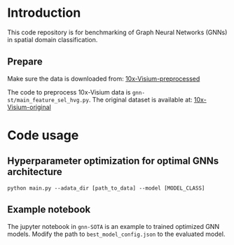 # Introduction
This code repository is for benchmarking of Graph Neural Networks (GNNs) in spatial domain classification.
## Prepare
Make sure the data is downloaded from: [10x-Visium-preprocessed](https://drive.google.com/drive/folders/1BITQuzSGme2mEDXMgkY7zxes8S6Yrp7x?usp=sharing) 

The code to preprocess 10x-Visium data is `gnn-st/main_feature_sel_hvg.py`. The original dataset is available at: [10x-Visium-original](https://figshare.com/articles/dataset/10x_visium_datasets/22548901)

# Code usage
## Hyperparameter optimization for optimal GNNs architecture
```
python main.py --adata_dir [path_to_data] --model [MODEL_CLASS]
```
## Example notebook
The jupyter notebook in `gnn-SOTA` is an example to trained optimized GNN models. Modify the path to `best_model_config.json` to the evaluated model.
